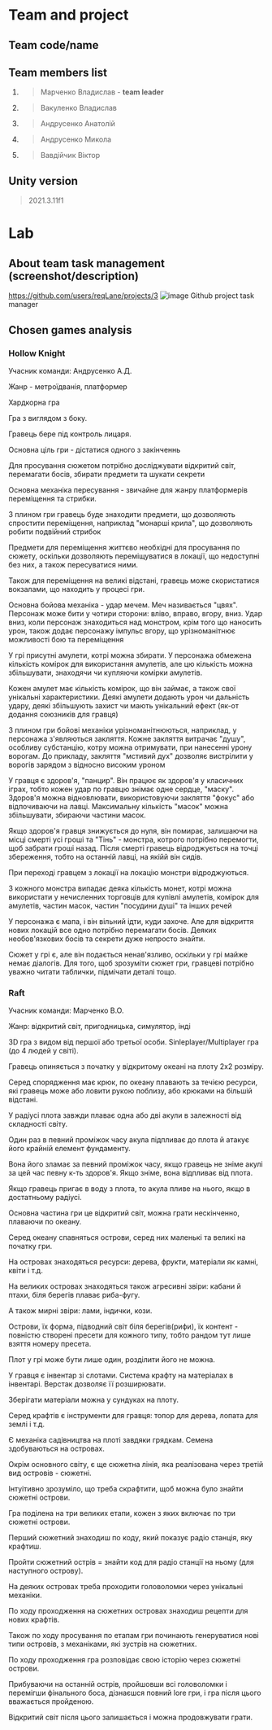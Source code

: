# Team and project

## Team code/name

## Team members list
1. > Марченко Владислав - **team leader**
2. > Вакуленко Владислав
3. > Андрусенко Анатолій 
4. > Андрусенко Микола
5. > Вавдійчик Віктор

## Unity version
> 2021.3.11f1

# Lab
## About team task management (screenshot/description)
https://github.com/users/reqLane/projects/3
![image](https://user-images.githubusercontent.com/37671857/194751213-7d040f28-48b3-4b67-8923-1a379e5c8c70.png)
Github project task manager

## Chosen games analysis

### Hollow Knight

Учасник команди: Андрусенко А.Д.

Жанр - метроїдванія, платформер

Хардкорна гра

Гра з виглядом з боку. 

Гравець бере під контроль лицаря.

Основна ціль гри - дістатися одного з закінченнь

Для просування сюжетом потрібно досліджувати відкритий світ, перемагати босів, збирати предмети та шукати секрети

Основна механіка пересування - звичайне для жанру платформерів переміщення та стрибки.

З плином гри гравець буде знаходити предмети, що дозволяють спростити переміщення, наприклад "монарші крила", що дозволяють робити подвійний стрибок

Предмети для переміщення життєво необхідні для просування по сюжету, оскільки дозволяють переміщуватися в локації, що недоступні без них, а також пересуватися ними.

Також для переміщення на великі відстані, гравець може скористатися вокзалами, що находить у процесі гри.

Основна бойова механіка - удар мечем. Меч називається "цвях". Персонаж може бити у чотири сторони: вліво, вправо, вгору, вниз. Удар вниз, коли персонаж знаходиться над монстром, крім того що наносить урон, також додає персонажу імпульс вгору, що урізноманітнює можливості бою та переміщення

У грі присутні амулети, котрі можна збирати. У персонажа обмежена кількість комірок для використання амулетів, але цю кількість можна збільшувати, знаходячи чи купляючи комірки амулетів.

Кожен амулет має кількість комірок, що він займає, а також свої унікальні характеристики. Деякі амулети додають урон чи дальність удару, деякі збільшують захист чи мають унікальний ефект (як-от додання союзників для гравця)

З плином гри бойові механіки урізноманітнюються, наприклад, у персонажа з'являються закляття. Кожне закляття витрачає "душу", особливу субстанцію, котру можна отримувати, при нанесенні урону ворогам. До прикладу, закляття "мстивий дух" дозволяє вистрілити у ворогів зарядом з відносно високим уроном

У гравця є здоров'я, "панцир". Він працює як здоров'я у класичних іграх, тобто кожен удар по гравцю знімає одне сердце, "маску". Здоров'я можна відновлювати, використовуючи закляття "фокус" або відпочиваючи на лавці. Максимальну кількість "масок" можна збільшувати, збираючи частини масок.

Якщо здоров'я гравця знижується до нуля, він помирає, залишаючи на місці смерті усі гроші та "Тінь" - монстра, котрого потрібно перемогти, щоб забрати гроші назад. Після смерті гравець відроджується на точці збереження, тобто на останній лавці, на якійй він сидів.

При переході гравцем з локації на локацію монстри відроджуються.

З кожного монстра випадає деяка кількість монет, котрі можна використати у нечисленних торговців для купівлі амулетів, комірок для амулетів, частин масок, частин "посудини душі" та інших речей

У персонажа є мапа, і він вільний ідти, куди захоче. Але для відкриття нових локацій все одно потрібно перемагати босів. Деяких необов'язкових босів та секрети дуже непросто знайти.

Сюжет у грі є, але він подається ненав'язливо, оскільки у грі майже немає діалогів. Для того, щоб зрозуміти сюжет гри, гравцеві потрібно уважно читати таблички, підмічати деталі тощо.

### Raft

Учасник команди: Марченко В.О.

Жанр: відкритий світ, пригодницька, симулятор, інді

3D гра з видом від першої або третьої особи. Sinleplayer/Multiplayer гра (до 4 людей у світі).

Гравець опиняється з початку у відкритому океані на плоту 2х2 розміру.

Серед спорядження має крюк, по океану плавають за течією ресурси, які гравець може або ловити рукою поблизу, або крюками на більшій відстані.

У радіусі плота завжди плаває одна або дві акули в залежності від складності світу.

Один раз в певний проміжок часу акула підпливає до плота й атакує його крайній елемент фундаменту.

Вона його зламає за певний проміжок часу, якщо гравець не зніме акулі за цей час певну к-ть здоров'я. Якщо зніме, вона відпливає від плота.

Якщо гравець пригає в воду з плота, то акула пливе на нього, якщо в достатньому радіусі.

Основна частина гри це відкритий світ, можна грати нескінченно, плаваючи по океану.

Серед океану спавняться острови, серед них маленькі та великі на початку гри. 

На островах знаходяться ресурси: дерева, фрукти, матеріали як камні, квіти і т.д. 

На великих островах знаходяться також агресивні звіри: кабани й птахи, біля берегів плаває риба-фугу.

А також мирні звіри: лами, індички, кози.

Острови, їх форма, підводний світ біля берегів(рифи), їх контент - повністю створені пресети для кожного типу, тобто рандом тут лише взяття номеру пресета.

Плот у грі може бути лише один, розділити його не можна.

У гравця є інвентар зі слотами. Система крафту на матеріалах в інвентарі. Верстак дозволяє її розширювати.

Зберігати матеріали можна у сундуках на плоту.

Серед крафтів є інструменти для гравця: топор для дерева, лопата для землі і т.д.

Є механіка садівництва на плоті завдяки грядкам. Семена здобуваються на островах.

Окрім основного світу, є ще сюжетна лінія, яка реалізована через третій вид островів - сюжетні.

Інтуітивно зрозуміло, що треба скрафтити, щоб можна було знайти сюжетні острови.

Гра поділена на три великих етапи, кожен з яких включає по три сюжетні острови.

Перший сюжетний знаходиш по коду, який показує радіо станція, яку крафтиш.

Пройти сюжетний острів = знайти код для радіо станції на ньому (для наступного острову).

На деяких островах треба проходити головоломки через унікальні механіки.

По ходу проходження на сюжетних островах знаходиш рецепти для нових крафтів.

Також по ходу просування по етапам гри починають генеруватися нові типи островів, з механіками, які зустрів на сюжетних.

По ходу проходження гра розповідає свою історію через сюжетні острови.

Прибуваючи на останній острів, пройшовши всі головоломки і перемігши фінального боса, дізнаєшся повний lore гри, і гра після цього вважається пройденою.

Відкритий світ після цього залишається і можна продовжувати грати.

